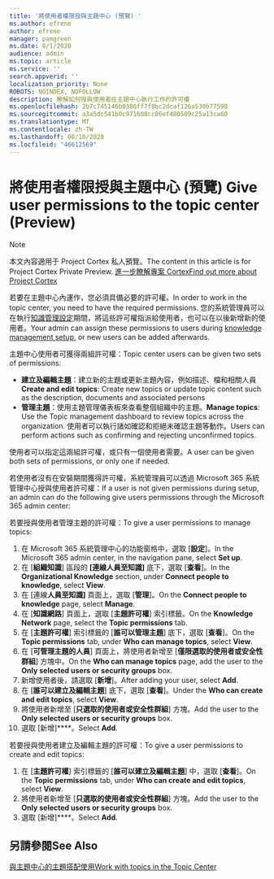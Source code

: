 ```yaml
---
title: '將使用者權限授與主題中心 (預覽) '
ms.author: efrene
author: efrene
manager: pamgreen
ms.date: 8/1/2020
audience: admin
ms.topic: article
ms.service: ''
search.appverid: ''
localization_priority: None
ROBOTS: NOINDEX, NOFOLLOW
description: 瞭解如何授與使用者在主題中心執行工作的許可權
ms.openlocfilehash: 2b7c745146b0386ff7f8bc2dcaf126a530b77598
ms.sourcegitcommit: a3a5dc541b0c971608cc86ef480509c25a13ca60
ms.translationtype: MT
ms.contentlocale: zh-TW
ms.lasthandoff: 08/10/2020
ms.locfileid: "46612569"
---
```

# <a name="give-user-permissions-to-the-topic-center-preview"></a><span data-ttu-id="6212e-103">將使用者權限授與主題中心 (預覽) </span><span class="sxs-lookup"><span data-stu-id="6212e-103">Give user permissions to the topic center (Preview)</span></span>

> [!Note] 
> <span data-ttu-id="6212e-104">本文內容適用于 Project Cortex 私人預覽。</span><span class="sxs-lookup"><span data-stu-id="6212e-104">The content in this article is for Project Cortex Private Preview.</span></span> [<span data-ttu-id="6212e-105">進一步瞭解專案 Cortex</span><span class="sxs-lookup"><span data-stu-id="6212e-105">Find out more about Project Cortex</span></span>](https://aka.ms/projectcortex) 

<span data-ttu-id="6212e-106">若要在主題中心內運作，您必須具備必要的許可權。</span><span class="sxs-lookup"><span data-stu-id="6212e-106">In order to work in the topic center, you need to have the required permissions.</span></span> <span data-ttu-id="6212e-107">您的系統管理員可以在執行[知識管理設定](set-up-knowledge-network.md)期間，將這些許可權指派給使用者，也可以在以後新增新的使用者。</span><span class="sxs-lookup"><span data-stu-id="6212e-107">Your admin can assign these permissions to users during [knowledge management setup](set-up-knowledge-network.md), or new users can be added afterwards.</span></span>

<span data-ttu-id="6212e-108">主題中心使用者可獲得兩組許可權：</span><span class="sxs-lookup"><span data-stu-id="6212e-108">Topic center users can be given two sets of permissions:</span></span>

- <span data-ttu-id="6212e-109">**建立及編輯主題**：建立新的主題或更新主題內容，例如描述、檔和相關人員</span><span class="sxs-lookup"><span data-stu-id="6212e-109">**Create and edit topics**: Create new topics or update topic content such as the description, documents and associated persons</span></span>
- <span data-ttu-id="6212e-110">**管理主題**：使用主題管理儀表板來查看整個組織中的主題。</span><span class="sxs-lookup"><span data-stu-id="6212e-110">**Manage topics**: Use the Topic management dashboard to review topics across the organization.</span></span> <span data-ttu-id="6212e-111">使用者可以執行諸如確認和拒絕未確認主題等動作。</span><span class="sxs-lookup"><span data-stu-id="6212e-111">Users can perform actions such as confirming and rejecting unconfirmed topics.</span></span>

<span data-ttu-id="6212e-112">使用者可以指定這兩組許可權，或只有一個使用者需要。</span><span class="sxs-lookup"><span data-stu-id="6212e-112">A user can be given both sets of permissions, or only one if needed.</span></span> 

<span data-ttu-id="6212e-113">若使用者沒有在安裝期間獲得許可權，系統管理員可以透過 Microsoft 365 系統管理中心授與使用者許可權：</span><span class="sxs-lookup"><span data-stu-id="6212e-113">If a user is not given permissions during setup, an admin can do the following give users permissions through the Microsoft 365 admin center:</span></span>

<span data-ttu-id="6212e-114">若要授與使用者管理主題的許可權：</span><span class="sxs-lookup"><span data-stu-id="6212e-114">To give a user permissions to manage topics:</span></span>

1. <span data-ttu-id="6212e-115">在 Microsoft 365 系統管理中心的功能窗格中，選取 [**設定**]。</span><span class="sxs-lookup"><span data-stu-id="6212e-115">In the Microsoft 365 admin center, in the navigation pane, select **Set up**.</span></span>
2. <span data-ttu-id="6212e-116">在 [**組織知識**] 區段的 **[連線人員至知識]** 底下，選取 [**查看**]。</span><span class="sxs-lookup"><span data-stu-id="6212e-116">In the **Organizational Knowledge** section, under **Connect people to knowledge**, select **View**.</span></span>
3. <span data-ttu-id="6212e-117">在 [連線**人員至知識]** 頁面上，選取 [**管理**]。</span><span class="sxs-lookup"><span data-stu-id="6212e-117">On the **Connect people to knowledge** page, select **Manage**.</span></span>
4. <span data-ttu-id="6212e-118">在 [**知識網路**] 頁面上，選取 [**主題許可權**] 索引標籤。</span><span class="sxs-lookup"><span data-stu-id="6212e-118">On the **Knowledge Network** page, select the **Topic permissions** tab.</span></span>
5. <span data-ttu-id="6212e-119">在 [**主題許可權**] 索引標籤的 [**誰可以管理主題**] 底下，選取 [**查看**]。</span><span class="sxs-lookup"><span data-stu-id="6212e-119">On the **Topic permissions** tab, under **Who can manage topics**, select **View**.</span></span>
6.  <span data-ttu-id="6212e-120">在 [**可管理主題的人員**] 頁面上，將使用者新增至 [**僅限選取的使用者或安全性群組**] 方塊中。</span><span class="sxs-lookup"><span data-stu-id="6212e-120">On the **Who can manage topics** page, add the user to the **Only selected users or security groups** box.</span></span>
7. <span data-ttu-id="6212e-121">新增使用者後，請選取 [**新增**]。</span><span class="sxs-lookup"><span data-stu-id="6212e-121">After adding your user, select **Add**.</span></span>
3. <span data-ttu-id="6212e-122">在 [**誰可以建立及編輯主題**] 底下，選取 [**查看**]。</span><span class="sxs-lookup"><span data-stu-id="6212e-122">Under the **Who can create and edit topics**, select **View**.</span></span>
4. <span data-ttu-id="6212e-123">將使用者新增至 [**只選取的使用者或安全性群組**] 方塊。</span><span class="sxs-lookup"><span data-stu-id="6212e-123">Add the user to the **Only selected users or security groups** box.</span></span>
5. <span data-ttu-id="6212e-124">選取 [新增]\*\*\*\*。</span><span class="sxs-lookup"><span data-stu-id="6212e-124">Select **Add**.</span></span>

<span data-ttu-id="6212e-125">若要授與使用者建立及編輯主題的許可權：</span><span class="sxs-lookup"><span data-stu-id="6212e-125">To give a user permissions to create and edit topics:</span></span>

1. <span data-ttu-id="6212e-126">在 [**主題許可權**] 索引標籤的 [**誰可以建立及編輯主題**] 中，選取 [**查看**]。</span><span class="sxs-lookup"><span data-stu-id="6212e-126">On the **Topic permissions** tab, under **Who can create and edit topics**, select **View**.</span></span>
2. <span data-ttu-id="6212e-127">將使用者新增至 [**只選取的使用者或安全性群組**] 方塊。</span><span class="sxs-lookup"><span data-stu-id="6212e-127">Add the user to the **Only selected users or security groups** box.</span></span>
3. <span data-ttu-id="6212e-128">選取 [新增]\*\*\*\*。</span><span class="sxs-lookup"><span data-stu-id="6212e-128">Select **Add**.</span></span>



## <a name="see-also"></a><span data-ttu-id="6212e-129">另請參閱</span><span class="sxs-lookup"><span data-stu-id="6212e-129">See Also</span></span>
  
[<span data-ttu-id="6212e-130">與主題中心的主題搭配使用</span><span class="sxs-lookup"><span data-stu-id="6212e-130">Work with topics in the Topic Center</span></span>](work-with-topics.md)



